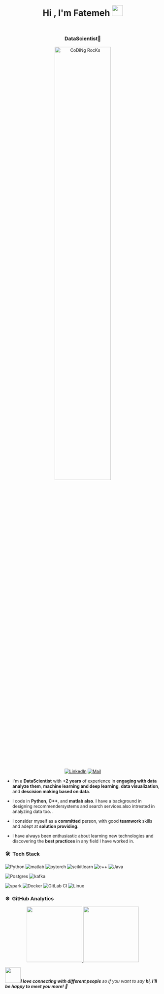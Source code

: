 <header>
  <h1 align="center">
    Hi , I'm Fatemeh
    <img
      src="https://media.giphy.com/media/hvRJCLFzcasrR4ia7z/giphy.gif"
      width="35"
    />
  </h1>
</header>
<h3 align="center">DataScientist🌟</h3>
<div align ="center">
<img src="https://github.com/SP-XD/SP-XD/blob/main/images/dev-working_rounded.gif?raw=true" href="https://github.com/sp-xd" alt="CoDiNg RocKs"  width="60%"/><br>
</div>
<div align="center">
  <a href="https://www.linkedin.com/in/fatemebaghkhani"
    ><img
      src="https://img.shields.io/badge/Linkedin-0077b5?style=flat&logo=linkedin"
      alt="LinkedIn"
  /></a>
  <a href="mailto:f.baghkhani1@gmail.com"
    ><img
      src="https://img.shields.io/badge/f.baghkhani1@gmail.com-red?style=flat&logo=maildotru&logoColor=white"
      alt="Mail"
  /></a>
</div>
<main align="left">
  <article>
    <ul>
      <li>
        <p>
          I'm a <strong>DataScientist</strong> with
          <strong>+2 years</strong> of experience in
          <strong>engaging with data analyze them</strong>,
          <strong>machine learning and deep learning</strong>,
          <strong>data visualization</strong>, and
          <strong>descision making based on data</strong>.
        </p>
      </li>
      <li>
        <p>
          I code in <strong>Python</strong>,
          <strong>C++</strong>, and <strong> matlab also</strong>. I have a 
          background in designing recommendersystems and search services.also intrested in analyzing data too.
          .
        </p>
      </li>
      <li>
        <p>
          I consider myself as a <strong>committed</strong> person, with good
          <strong>teamwork</strong> skills and adept at
          <strong>solution providing</strong>.
        </p>
      </li>
      <li>
        <p>
          I have always been enthusiastic about learning new technologies and
          discovering the <strong>best practices</strong> in any field I have
          worked in.
        </p>
      </li>
    </ul>
    <h3 id="-nbsp-tech-stack">🛠 &nbsp;Tech Stack</h3>
    <p>
      <img
        src="https://img.shields.io/badge/python-3670A0?style=for-the-badge&amp;logo=python&amp;logoColor=ffdd54"
        alt="Python"
      />
       <img
        src="https://img.shields.io/badge/matlab-%23777BB4.svg?style=for-the-badge&amp;logo=c++&amp;logoColor=white"
        alt="matlab"
      />
       <img
        src="https://img.shields.io/badge/pytorch-%23323335.svg?style=for-the-badge&amp;logo=pytorch&amp;logoColor=%23F7DF1E"
        alt="pytorch"
      />
        <img
        src="https://img.shields.io/badge/scikitlearn-blue.svg?style=for-the-badge&amp;logo=scikitlearn&amp;logoColor=%23F7DF1E"
        alt="scikitlearn"
      />
       <img
        src="https://img.shields.io/badge/c++-%23323330.svg?style=for-the-badge&amp;logo=java&amp;logoColor=%23F7DF1E"
        alt="c++"
      />
      <img
        src="https://img.shields.io/badge/java-%23323330.svg?style=for-the-badge&amp;logo=java&amp;logoColor=%23F7DF1E"
        alt="Java"
      />
    </p>
    <p>
      <img
        src="https://img.shields.io/badge/postgres-%23316192.svg?style=for-the-badge&amp;logo=postgresql&amp;logoColor=white"
        alt="Postgres"
      />
      <img
        src="https://img.shields.io/badge/kafka-red.svg?style=for-the-badge&amp;logo=kafka&amp;logoColor=white"
        alt="kafka"
      />
    </p>
    <p>
      <img
        src="https://img.shields.io/badge/spark-%23326ce5.svg?style=for-the-badge&amp;logo=spark&amp;logoColor=white"
        alt="spark"
      />
      <img
        src="https://img.shields.io/badge/docker-%230db7ed.svg?style=for-the-badge&amp;logo=docker&amp;logoColor=white"
        alt="Docker"
      />
      <img
        src="https://img.shields.io/badge/GitLabCI-%23181717.svg?style=for-the-badge&amp;logo=gitlab&amp;logoColor=white"
        alt="GitLab CI"
      />
      <img
        src="https://img.shields.io/badge/linux-%2300f.svg?style=for-the-badge&amp;logo=linux&amp;logoColor=white"
        alt="Linux"
      />
    </p>
  </article>
  <aside>
    <h3 id="-nbsp-github-analytics">⚙️ &nbsp;GitHub Analytics</h3>
    <p align="center">
      <a href="https://github.com/fbghkh1999">
        <img
          height="180em"
          src="https://github-readme-stats-eight-theta.vercel.app/api?username=fbghkh1999&show_icons=true&theme=algolia&include_all_commits=true&count_private=true"
        />
        <img
          height="180em"
          src="https://github-readme-stats-eight-theta.vercel.app/api/top-langs/?username=fbghkh1999&layout=compact&langs_count=12&theme=algolia&hide=css,html,jupyter%20notebook"
        />
      </a>
    </p>
  </aside>
</main>
<footer>
  <em>
    <img
      src="https://media.giphy.com/media/LnQjpWaON8nhr21vNW/giphy.gif"
      width="50"
    /><b>I love connecting with different people</b> so if you want to say
    <b>hi, I'll be happy to meet you more!</b> 🤝</em
  >
</footer>
